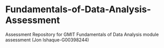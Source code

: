 # Fundamentals-of-Data-Analysis-Assessment
Assessment Repository for GMIT Fundamentals of Data Analysis module assessment (Jon Ishaque-G00398244)
